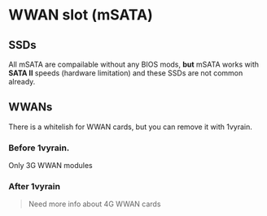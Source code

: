 # WWAN slot (mSATA)
## SSDs
All mSATA are compailable without any BIOS mods, **but** mSATA works with **SATA II**
 speeds (hardware limitation) and these SSDs are not common already.
## WWANs
There is a whitelish for WWAN cards, but you can remove it with 1vyrain.
### Before 1vyrain.
Only 3G WWAN modules
### After 1vyrain
> Need more info about 4G WWAN cards
